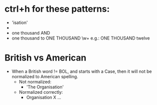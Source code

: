 # ctrl+h for these patterns:
- 'isation'
-
- one thousand AND
- one thousand to ONE THOUSAND \w+ e.g.: ONE THOUSAND twelve


# British vs American
- When a British word != BOL, and starts with a Case, then it will not be normalized to American spelling.
  - Not normalized:
    - 'The Organisation'
  - Normalized correctly:
    - Organisation X ...
